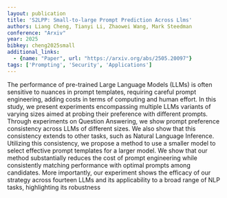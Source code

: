 ```yaml
---
layout: publication
title: 'S2LPP: Small-to-large Prompt Prediction Across Llms'
authors: Liang Cheng, Tianyi Li, Zhaowei Wang, Mark Steedman
conference: "Arxiv"
year: 2025
bibkey: cheng2025small
additional_links:
  - {name: "Paper", url: "https://arxiv.org/abs/2505.20097"}
tags: ['Prompting', 'Security', 'Applications']
---
```

The performance of pre-trained Large Language Models (LLMs) is often sensitive to nuances in prompt templates, requiring careful prompt engineering, adding costs in terms of computing and human effort. In this study, we present experiments encompassing multiple LLMs variants of varying sizes aimed at probing their preference with different prompts. Through experiments on Question Answering, we show prompt preference consistency across LLMs of different sizes. We also show that this consistency extends to other tasks, such as Natural Language Inference. Utilizing this consistency, we propose a method to use a smaller model to select effective prompt templates for a larger model. We show that our method substantially reduces the cost of prompt engineering while consistently matching performance with optimal prompts among candidates. More importantly, our experiment shows the efficacy of our strategy across fourteen LLMs and its applicability to a broad range of NLP tasks, highlighting its robustness
